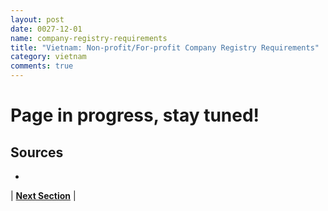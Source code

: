 ```yaml
---
layout: post
date: 0027-12-01
name: company-registry-requirements
title: "Vietnam: Non-profit/For-profit Company Registry Requirements"
category: vietnam
comments: true
---
```


# Page in progress, stay tuned!

Sources
---

- 


| **[Next Section]( https://neo-project.github.io/global-blockchain-compliance-hub//vietnam/vietnam-team-member-nationality-requirements.html)** |
